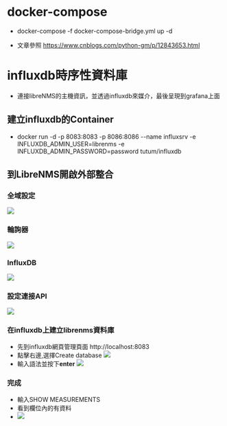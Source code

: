 # docker-compose
- docker-compose -f docker-compose-bridge.yml up -d

- 文章參照 https://www.cnblogs.com/python-gm/p/12843653.html

# influxdb時序性資料庫
- 連接libreNMS的主機資訊，並透過influxdb來媒介，最後呈現到grafana上面
## 建立influxdb的Container
- docker run -d -p 8083:8083 -p 8086:8086 --name influxsrv -e INFLUXDB_ADMIN_USER=librenms -e INFLUXDB_ADMIN_PASSWORD=password tutum/influxdb
## 到LibreNMS開啟外部整合
### 全域設定
![](https://i.imgur.com/hLRu9HQ.png)
### 輪詢器
![](https://i.imgur.com/F9GhKCP.png)
### InfluxDB 
 ![](https://i.imgur.com/LqI5EYR.png)
### 設定連接API
![](https://i.imgur.com/Qk4v5LH.png)
### 在influxdb上建立librenms資料庫
- 先到influxdb網頁管理頁面 http://localhost:8083
- 點擊右邊,選擇Create database
![](https://i.imgur.com/bWPAfT9.png)
- 輸入語法並按下**enter**
![](https://i.imgur.com/qhPxBTj.png)
### 完成
- 輸入SHOW MEASUREMENTS
- 看到欄位內的有資料
- ![](https://i.imgur.com/9BXrIOF.png)




